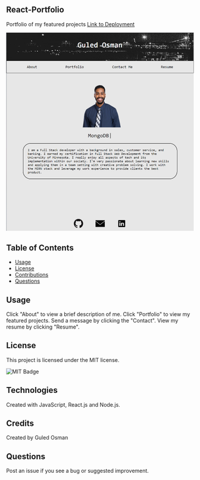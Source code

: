 ## React-Portfolio

Portfolio of my featured projects
[Link to Deployment](https://itzguled.github.io/react-portfolio/)

![React](./src/assets/screenshots/screenshot.PNG)

## Table of Contents

- [Usage](#usage)
- [License](#license)
- [Contributions](#contributions)
- [Questions](#questions)

## Usage

Click "About" to view a brief description of me. Click "Portfolio" to view my featured projects. Send a message by clicking the "Contact". View my resume by clicking "Resume".

## License

This project is licensed under the MIT license.

![MIT Badge](https://img.shields.io/npm/l/f)

## Technologies

Created with JavaScript, React.js and Node.js.

## Credits

Created by Guled Osman

## Questions

Post an issue if you see a bug or suggested improvement.
